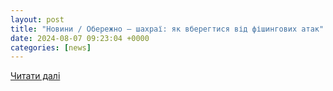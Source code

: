 ```yaml
---
layout: post
title: "Новини / Обережно – шахраї: як вберегтися від фішингових атак"
date: 2024-08-07 09:23:04 +0000
categories: [news]
---
```


[Читати далі](https://www.zoda.gov.ua/news/70440/oberezhno--shahraji-yak-vberegtisya-vid-fishingovih-atak.html)
